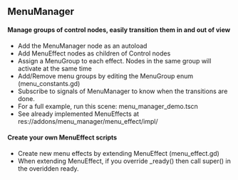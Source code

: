 ﻿## MenuManager

#### Manage groups of control nodes, easily transition them in and out of view

- Add the MenuManager node as an autoload
- Add MenuEffect nodes as children of Control nodes
- Assign a MenuGroup to each effect. Nodes in the same group will activate at the same time 
- Add/Remove menu groups by editing the MenuGroup enum (menu_constants.gd)
- Subscribe to signals of MenuManager to know when the transitions are done.
- For a full example, run this scene: menu_manager_demo.tscn
- See already implemented MenuEffects at res://addons/menu_manager/menu_effect/impl/

#### Create your own MenuEffect scripts
- Create new menu effects by extending MenuEffect (menu_effect.gd)
- When extending MenuEffect, if you override _ready() then call super() in the overidden ready.